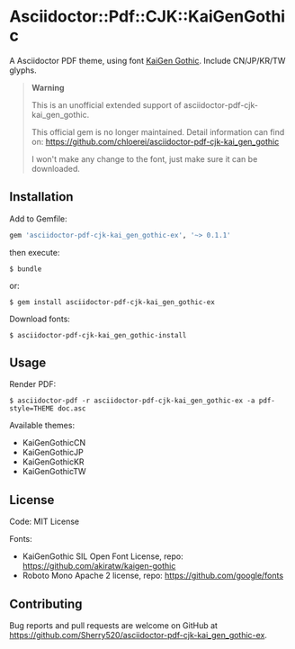# Asciidoctor::Pdf::CJK::KaiGenGothic

A Asciidoctor PDF theme, using font [KaiGen Gothic](https://github.com/akiratw/kaigen-gothic). Include CN/JP/KR/TW glyphs.

> **Warning**
>
> This is an unofficial extended support of asciidoctor-pdf-cjk-kai_gen_gothic.
> 
> This official gem is no longer maintained.
> Detail information can find on: https://github.com/chloerei/asciidoctor-pdf-cjk-kai_gen_gothic
> 
> I won't make any change to the font, just make sure it can be downloaded.

## Installation

Add to Gemfile:

```ruby
gem 'asciidoctor-pdf-cjk-kai_gen_gothic-ex', '~> 0.1.1'
```

then execute:

    $ bundle

or:

    $ gem install asciidoctor-pdf-cjk-kai_gen_gothic-ex

Download fonts:

    $ asciidoctor-pdf-cjk-kai_gen_gothic-install

## Usage

Render PDF:

    $ asciidoctor-pdf -r asciidoctor-pdf-cjk-kai_gen_gothic-ex -a pdf-style=THEME doc.asc

Available themes:

- KaiGenGothicCN
- KaiGenGothicJP
- KaiGenGothicKR
- KaiGenGothicTW

## License

Code: MIT License

Fonts:

- KaiGenGothic SIL Open Font License, repo: https://github.com/akiratw/kaigen-gothic
- Roboto Mono Apache 2 license, repo: https://github.com/google/fonts

## Contributing

Bug reports and pull requests are welcome on GitHub at https://github.com/Sherry520/asciidoctor-pdf-cjk-kai_gen_gothic-ex.
